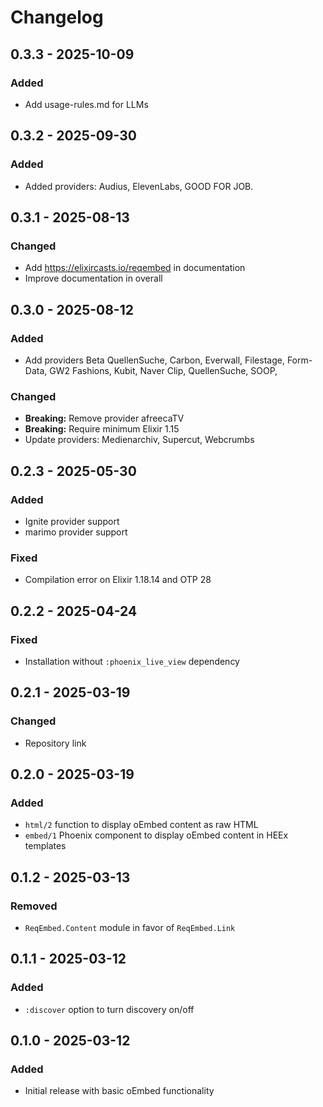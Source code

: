 # Changelog

## 0.3.3 - 2025-10-09

### Added
- Add usage-rules.md for LLMs

## 0.3.2 - 2025-09-30

### Added
- Added providers: Audius, ElevenLabs, GOOD FOR JOB.

## 0.3.1 - 2025-08-13

### Changed

- Add https://elixircasts.io/reqembed in documentation
- Improve documentation in overall

## 0.3.0 - 2025-08-12

### Added

- Add providers Beta QuellenSuche, Carbon, Everwall, Filestage, Form-Data, GW2 Fashions, Kubit, Naver Clip, QuellenSuche, SOOP, 

### Changed

- **Breaking:** Remove provider afreecaTV
- **Breaking:** Require minimum Elixir 1.15
- Update providers: Medienarchiv, Supercut, Webcrumbs

## 0.2.3 - 2025-05-30

### Added

- Ignite provider support
- marimo provider support

### Fixed

- Compilation error on Elixir 1.18.14 and OTP 28

## 0.2.2 - 2025-04-24

### Fixed

- Installation without `:phoenix_live_view` dependency

## 0.2.1 - 2025-03-19

### Changed

- Repository link

## 0.2.0 - 2025-03-19

### Added

- `html/2` function to display oEmbed content as raw HTML
- `embed/1` Phoenix component to display oEmbed content in HEEx templates

## 0.1.2 - 2025-03-13

### Removed

- `ReqEmbed.Content` module in favor of `ReqEmbed.Link`

## 0.1.1 - 2025-03-12

### Added

- `:discover` option to turn discovery on/off

## 0.1.0 - 2025-03-12

### Added

- Initial release with basic oEmbed functionality
